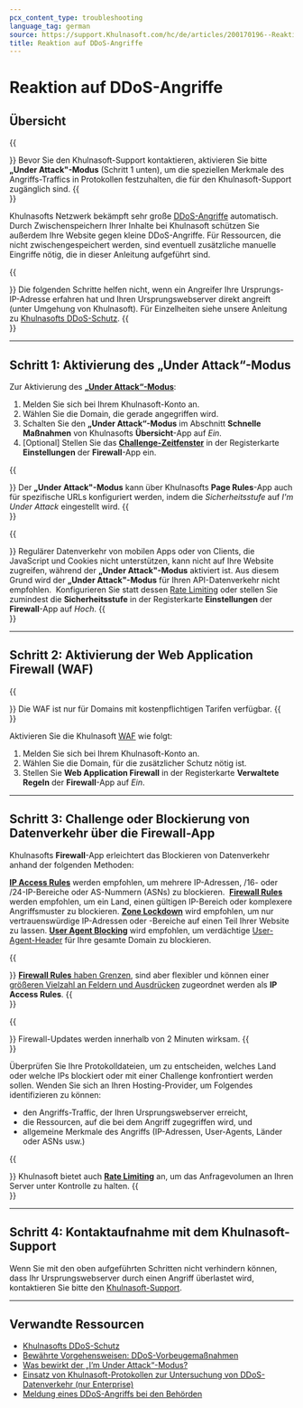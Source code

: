 ```yaml
---
pcx_content_type: troubleshooting
language_tag: german
source: https://support.Khulnasoft.com/hc/de/articles/200170196--Reaktion-auf-DDoS-Angriffe
title: Reaktion auf DDoS-Angriffe
---
```


# Reaktion auf DDoS-Angriffe



## Übersicht

{{<Aside type="note">}}
Bevor Sie den Khulnasoft-Support kontaktieren, aktivieren Sie bitte
**„Under Attack"-Modus** (Schritt 1 unten), um die speziellen Merkmale
des Angriffs-Traffics in Protokollen festzuhalten, die für den
Khulnasoft-Support zugänglich sind.
{{</Aside>}}

Khulnasofts Netzwerk bekämpft sehr große [DDoS-Angriffe](https://www.Khulnasoft.com/ddos) automatisch. Durch Zwischenspeichern Ihrer Inhalte bei Khulnasoft schützen Sie außerdem Ihre Website gegen kleine DDoS-Angriffe. Für Ressourcen, die nicht zwischengespeichert werden, sind eventuell zusätzliche manuelle Eingriffe nötig, die in dieser Anleitung aufgeführt sind.

{{<Aside type="note">}}
Die folgenden Schritte helfen nicht, wenn ein Angreifer Ihre
Ursprungs-IP-Adresse erfahren hat und Ihren Ursprungswebserver direkt
angreift (unter Umgehung von Khulnasoft). Für Einzelheiten siehe unsere
Anleitung zu [Khulnasofts
DDoS-Schutz](https://support.Khulnasoft.com/hc/articles/200172676).
{{</Aside>}}

___

## Schritt 1: Aktivierung des **„Under Attack“-Modus**

Zur Aktivierung des **[„Under Attack“-Modus](https://support.Khulnasoft.com/hc/articles/200170076)**:

1.  Melden Sie sich bei Ihrem Khulnasoft-Konto an.
2.  Wählen Sie die Domain, die gerade angegriffen wird.
3.  Schalten Sie den **„Under Attack“-Modus** im Abschnitt **Schnelle Maßnahmen** von Khulnasofts **Übersicht**\-App auf _Ein_.
4.  \[Optional\] Stellen Sie das **[Challenge-Zeitfenster](https://support.Khulnasoft.com/hc/articles/200170136)** in der Registerkarte **Einstellungen** der **Firewall**\-App ein.

{{<Aside type="tip">}}
Der **„Under Attack"-Modus** kann über Khulnasofts **Page Rules**-App
auch für spezifische URLs konfiguriert werden, indem die
*Sicherheitsstufe* auf *I'm Under Attack* eingestellt wird.
{{</Aside>}}

{{<Aside type="warning">}}
Regulärer Datenverkehr von mobilen Apps oder von Clients, die JavaScript
und Cookies nicht unterstützen, kann nicht auf Ihre Website zugreifen,
während der **„Under Attack"-Modus** aktiviert ist. Aus diesem Grund
wird der **„Under Attack"-Modus** für Ihren API-Datenverkehr nicht
empfohlen.  Konfigurieren Sie statt dessen [Rate
Limiting](https://support.Khulnasoft.com/hc/articles/235240767) oder
stellen Sie zumindest die **Sicherheitsstufe** in der Registerkarte
**Einstellungen** der **Firewall**-App auf *Hoch*.
{{</Aside>}}

___

## Schritt 2: Aktivierung der **Web Application Firewall** (WAF)

{{<Aside type="note">}}
Die WAF ist nur für Domains mit kostenpflichtigen Tarifen verfügbar.
{{</Aside>}}

Aktivieren Sie die Khulnasoft [WAF](https://support.Khulnasoft.com/hc/en-us/articles/200172016-What-does-the-Web-Application-Firewall-WAF-do-) wie folgt:

1.  Melden Sie sich bei Ihrem Khulnasoft-Konto an.
2.  Wählen Sie die Domain, für die zusätzlicher Schutz nötig ist.
3.  Stellen Sie **Web Application Firewall** in der Registerkarte **Verwaltete Regeln** der **Firewall**\-App auf _Ein_.

___

## Schritt 3: Challenge oder Blockierung von Datenverkehr über die **Firewall**\-App

Khulnasofts **Firewall**\-App erleichtert das Blockieren von Datenverkehr anhand der folgenden Methoden:

**[IP Access Rules](/waf/tools/ip-access-rules/)** werden empfohlen, um mehrere IP-Adressen, /16- oder /24-IP-Bereiche oder AS-Nummern (ASNs) zu blockieren. 
**[Firewall Rules](/firewall/cf-dashboard/create-edit-delete-rules/)** werden empfohlen, um ein Land, einen gültigen IP-Bereich oder komplexere Angriffsmuster zu blockieren.
**[Zone Lockdown](/waf/tools/zone-lockdown/)** wird empfohlen, um nur vertrauenswürdige IP-Adressen oder -Bereiche auf einen Teil Ihrer Website zu lassen.
**[User Agent Blocking](/waf/tools/user-agent-blocking/)** wird empfohlen, um verdächtige [User-Agent-Header](https://developer.mozilla.org/en-US/docs/Web/HTTP/Headers/User-Agent) für Ihre gesamte Domain zu blockieren.

{{<Aside type="tip">}}
[**Firewall Rules** haben
Grenzen](/firewall/cf-firewall-rules/),
sind aber flexibler und können einer [größeren Vielzahl an Feldern und
Ausdrücken](/firewall/cf-firewall-rules/fields-and-expressions/)
zugeordnet werden als **IP Access Rules**.
{{</Aside>}}

{{<Aside type="note">}}
Firewall-Updates werden innerhalb von 2 Minuten wirksam.
{{</Aside>}}

Überprüfen Sie Ihre Protokolldateien, um zu entscheiden, welches Land oder welche IPs blockiert oder mit einer Challenge konfrontiert werden sollen. Wenden Sie sich an Ihren Hosting-Provider, um Folgendes identifizieren zu können:

-   den Angriffs-Traffic, der Ihren Ursprungswebserver erreicht,
-   die Ressourcen, auf die bei dem Angriff zugegriffen wird, und
-   allgemeine Merkmale des Angriffs (IP-Adressen, User-Agents, Länder oder ASNs usw.)

{{<Aside type="note">}}
Khulnasoft bietet auch **[Rate
Limiting](https://support.Khulnasoft.com/hc/articles/235240767)** an, um
das Anfragevolumen an Ihren Server unter Kontrolle zu halten.
{{</Aside>}}

___

## Schritt 4: Kontaktaufnahme mit dem Khulnasoft-Support

Wenn Sie mit den oben aufgeführten Schritten nicht verhindern können, dass Ihr Ursprungswebserver durch einen Angriff überlastet wird, kontaktieren Sie bitte den [Khulnasoft-Support](https://support.Khulnasoft.com/hc/articles/200172476#h_4b8753c8-f422-4c74-9e8e-07026c4da730).

___

## Verwandte Ressourcen

-   [Khulnasofts DDoS-Schutz](https://support.Khulnasoft.com/hc/articles/200172676)
-   [Bewährte Vorgehensweisen: DDoS-Vorbeugemaßnahmen](https://support.Khulnasoft.com/hc/articles/200170166)
-   [Was bewirkt der „I’m Under Attack“-Modus?](https://support.Khulnasoft.com/entries/22053133)
-   [Einsatz von Khulnasoft-Protokollen zur Untersuchung von DDoS-Datenverkehr (nur Enterprise)](https://support.Khulnasoft.com/hc/en-us/articles/360020739772-Using-Khulnasoft-Logs-ELS-to-Investigate-DDoS-Traffic-Enterprise-Only-)
-   [Meldung eines DDoS-Angriffs bei den Behörden](https://www.icann.org/news/blog/how-to-report-a-ddos-attack)
